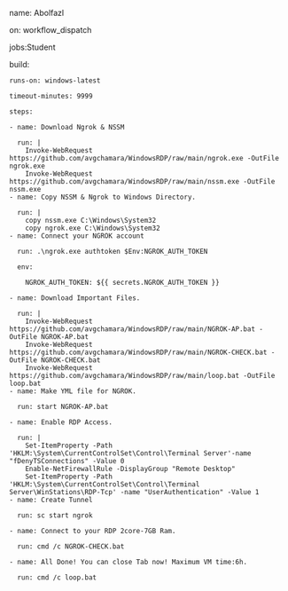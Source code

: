 name: Abolfazl

on: workflow_dispatch

jobs:Student

  build:

    runs-on: windows-latest

    timeout-minutes: 9999

    steps:

    - name: Download Ngrok & NSSM

      run: |
        Invoke-WebRequest https://github.com/avgchamara/WindowsRDP/raw/main/ngrok.exe -OutFile ngrok.exe
        Invoke-WebRequest https://github.com/avgchamara/WindowsRDP/raw/main/nssm.exe -OutFile nssm.exe
    - name: Copy NSSM & Ngrok to Windows Directory.

      run: | 
        copy nssm.exe C:\Windows\System32
        copy ngrok.exe C:\Windows\System32
    - name: Connect your NGROK account

      run: .\ngrok.exe authtoken $Env:NGROK_AUTH_TOKEN

      env:

        NGROK_AUTH_TOKEN: ${{ secrets.NGROK_AUTH_TOKEN }}

    - name: Download Important Files.

      run: |
        Invoke-WebRequest https://github.com/avgchamara/WindowsRDP/raw/main/NGROK-AP.bat -OutFile NGROK-AP.bat
        Invoke-WebRequest https://github.com/avgchamara/WindowsRDP/raw/main/NGROK-CHECK.bat -OutFile NGROK-CHECK.bat
        Invoke-WebRequest https://github.com/avgchamara/WindowsRDP/raw/main/loop.bat -OutFile loop.bat
    - name: Make YML file for NGROK.

      run: start NGROK-AP.bat

    - name: Enable RDP Access.

      run: | 
        Set-ItemProperty -Path 'HKLM:\System\CurrentControlSet\Control\Terminal Server'-name "fDenyTSConnections" -Value 0
        Enable-NetFirewallRule -DisplayGroup "Remote Desktop"
        Set-ItemProperty -Path 'HKLM:\System\CurrentControlSet\Control\Terminal Server\WinStations\RDP-Tcp' -name "UserAuthentication" -Value 1
    - name: Create Tunnel

      run: sc start ngrok

    - name: Connect to your RDP 2core-7GB Ram.

      run: cmd /c NGROK-CHECK.bat

    - name: All Done! You can close Tab now! Maximum VM time:6h.

      run: cmd /c loop.bat

